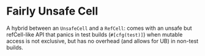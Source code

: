 # Fairly Unsafe Cell

A hybrid between an `UnsafeCell` and a `RefCell`: comes with an unsafe but refCell-like API that panics in test builds (`#[cfg(test)]`) when mutable access is not exclusive, but has no overhead (and allows for UB) in non-test builds.